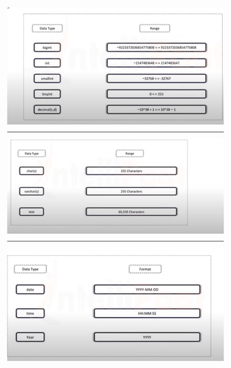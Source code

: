 ![numerc_data_SQL_visual.png](/static/numerc_data_SQL_visual.png)

----
![Characterdatatyype_SQL_visual.png](/static/Characterdatatyype_SQL_visual.png)

---
![Pasted_image_20230108103650.png](/static/Pasted_image_20230108103650.png)